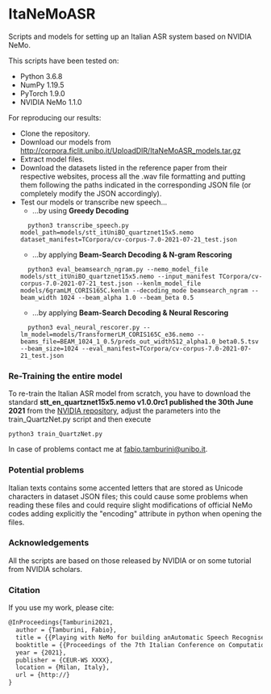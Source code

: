 # ItaNeMoASR
Scripts and models for setting up an Italian ASR system based on NVIDIA NeMo.

This scripts have been tested on:
- Python 3.6.8
- NumPy 1.19.5
- PyTorch 1.9.0
- NVIDIA NeMo 1.1.0

For reproducing our results:
- Clone the repository.
- Download our models from http://corpora.ficlit.unibo.it/UploadDIR/ItaNeMoASR_models.tar.gz
- Extract model files.
- Download the datasets listed in the reference paper from their respective websites, process all the .wav file formatting and putting them following the paths indicated in the corresponding JSON file (or completely modify the JSON accordingly).
- Test our models or transcribe new speech...
  - ...by using **Greedy Decoding**
  ```
    python3 transcribe_speech.py model_path=models/stt_itUniBO_quartznet15x5.nemo dataset_manifest=TCorpora/cv-corpus-7.0-2021-07-21_test.json 
  ```
  - ...by applying **Beam-Search Decoding & N-gram Rescoring**
  ```
    python3 eval_beamsearch_ngram.py --nemo_model_file models/stt_itUniBO_quartznet15x5.nemo --input_manifest TCorpora/cv-corpus-7.0-2021-07-21_test.json --kenlm_model_file models/6gramLM_CORIS165C.kenlm --decoding_mode beamsearch_ngram --beam_width 1024 --beam_alpha 1.0 --beam_beta 0.5 
  ```
  - ...by applying **Beam-Search Decoding & Neural Rescoring**
  ```
    python3 eval_neural_rescorer.py --lm_model=models/TransformerLM_CORIS165C_e36.nemo --beams_file=BEAM_1024_1_0.5/preds_out_width512_alpha1.0_beta0.5.tsv --beam_size=1024 --eval_manifest=TCorpora/cv-corpus-7.0-2021-07-21_test.json 
  ```

### Re-Training the entire model
To re-train the Italian ASR model from scratch, you have to download the standard **stt_en_quartznet15x5.nemo v1.0.0rc1 published the 30th June 2021** from the [NVIDIA repository](https://catalog.ngc.nvidia.com/orgs/nvidia/teams/nemo/models/stt_en_quartznet15x5), adjust the parameters into the train_QuartzNet.py script and then execute
```
python3 train_QuartzNet.py
```
In case of problems contact me at <fabio.tamburini@unibo.it>.

### Potential problems
Italian texts contains some accented letters that are stored as Unicode characters in dataset JSON files; this could cause some problems when reading these files and could require slight modifications of official NeMo codes adding explicitly the "encoding" attribute in python when opening the files.

### Acknowledgements
All the scripts are based on those released by NVIDIA or on some tutorial from NVIDIA scholars.

### Citation

If you use my work, please cite:
```tex
@InProceedings{Tamburini2021,
  author = {Tamburini, Fabio},
  title = {{Playing with NeMo for building anAutomatic Speech Recogniser for Italian}},
  booktitle = {{Proceedings of the 7th Italian Conference on Computational Linguistics - CLIC-it 2021}},
  year = {2021},
  publisher = {CEUR-WS XXXX},
  location = {Milan, Italy},
  url = {http://}
}
```
